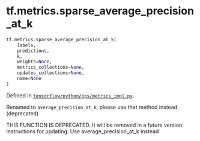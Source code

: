 <div itemscope itemtype="http://developers.google.com/ReferenceObject">
<meta itemprop="name" content="tf.metrics.sparse_average_precision_at_k" />
</div>

# tf.metrics.sparse_average_precision_at_k

``` python
tf.metrics.sparse_average_precision_at_k(
    labels,
    predictions,
    k,
    weights=None,
    metrics_collections=None,
    updates_collections=None,
    name=None
)
```



Defined in [`tensorflow/python/ops/metrics_impl.py`](https://www.tensorflow.org/code/tensorflow/python/ops/metrics_impl.py).

Renamed to `average_precision_at_k`, please use that method instead. (deprecated)

THIS FUNCTION IS DEPRECATED. It will be removed in a future version.
Instructions for updating:
Use average_precision_at_k instead